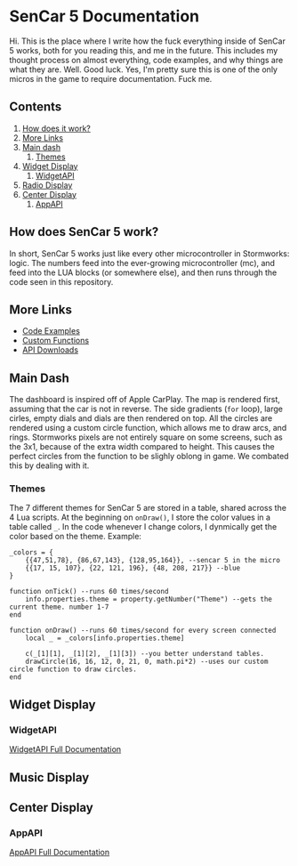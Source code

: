 # SenCar 5 Documentation
Hi. This is the place where I write how the fuck everything inside of SenCar 5 works, both for you reading this, and me in the future. This includes my thought process on almost everything, code examples, and why things are what they are. Well. Good luck. Yes, I'm pretty sure this is one of the only micros in the game to require documentation. Fuck me.

## Contents
1. [How does it work?](#how-does-sencar-5-work)
2. [More Links](#more-links)
3. [Main dash](#main-dash)
    1. [Themes](#themes)
4. [Widget Display](#widget-display)
    1. [WidgetAPI](#widgetapi)
5. [Radio Display](#radio-display)
6. [Center Display](#center-display)
    1. [AppAPI](#appapi)

## How does SenCar 5 work?
In short, SenCar 5 works just like every other microcontroller in Stormworks: logic. The numbers feed into the ever-growing microcontroller (mc), and feed into the LUA blocks (or somewhere else), and then runs through the code seen in this repository. 

## More Links
- [Code Examples](docs/examples.md)
- [Custom Functions](docs/functions.md)
- [API Downloads](docs/apis/downloads.md)

## Main Dash
The dashboard is inspired off of Apple CarPlay. The map is rendered first, assuming that the car is not in reverse. The side gradients (`for` loop), large cirles, empty dials and dials are then rendered on top. All the circles are rendered using a custom circle function, which allows me to draw arcs, and rings. Stormworks pixels are not entirely square on some screens, such as the 3x1, because of the extra width compared to height. This causes the perfect circles from the function to be slighly oblong in game. We combated this by dealing with it.

### Themes
The 7 different themes for SenCar 5 are stored in a table, shared across the 4 Lua scripts. At the beginning on `onDraw()`, I store the color values in a table called `_`. In the code whenever I change colors, I dynmically get the color based on the theme. Example:

    _colors = {
        {{47,51,78}, {86,67,143}, {128,95,164}}, --sencar 5 in the micro
        {{17, 15, 107}, {22, 121, 196}, {48, 208, 217}} --blue
    }
    
    function onTick() --runs 60 times/second
        info.properties.theme = property.getNumber("Theme") --gets the current theme. number 1-7
    end
    
    function onDraw() --runs 60 times/second for every screen connected
        local _ = _colors[info.properties.theme]
        
        c(_[1][1], _[1][2], _[1][3]) --you better understand tables.
        drawCircle(16, 16, 12, 0, 21, 0, math.pi*2) --uses our custom circle function to draw circles.
    end
        

## Widget Display

### WidgetAPI
[WidgetAPI Full Documentation](/docs/apis/widgetapi.md)

## Music Display

## Center Display

### AppAPI
[AppAPI Full Documentation](/docs/apis/appapi.md)
